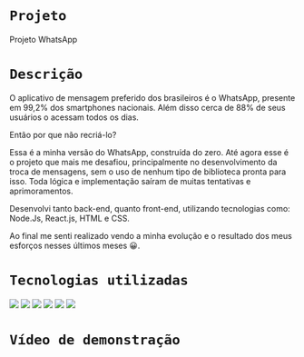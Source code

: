 # `Projeto`
Projeto WhatsApp

# `Descrição`
O aplicativo de mensagem preferido dos brasileiros é o WhatsApp, presente em 99,2% dos smartphones nacionais. Além disso cerca de 88% de seus usuários o acessam todos os dias.

Então por que não recriá-lo?

Essa é a minha versão do WhatsApp, construída do zero. Até agora esse é o projeto que mais me desafiou, principalmente no desenvolvimento da troca de mensagens, sem o uso de nenhum tipo de biblioteca pronta para isso. Toda lógica e implementação saíram de muitas tentativas e aprimoramentos.

Desenvolvi tanto back-end, quanto front-end, utilizando tecnologias como: Node.Js, React.js, HTML e CSS.

Ao final me senti realizado vendo a minha evolução e o resultado dos meus esforços nesses últimos meses 😀.

# `Tecnologias utilizadas`
<div>
<img src="https://img.shields.io/badge/React-20232A?style=for-the-badge&logo=react&logoColor=61DAFB">
<img src="https://img.shields.io/badge/Node.js-43853D?style=for-the-badge&logo=node.js&logoColor=white">
<img src="https://img.shields.io/badge/JavaScript-F7DF1E?style=for-the-badge&logo=javascript&logoColor=black">
<img src="https://img.shields.io/badge/HTML5-E34F26?style=for-the-badge&logo=html5&logoColor=white">
<img src="https://img.shields.io/badge/CSS-239120?&style=for-the-badge&logo=css3&logoColor=white">
<img src="https://img.shields.io/badge/Express.js-404D59?style=for-the-badge">
</div>

# `Vídeo de demonstração`
